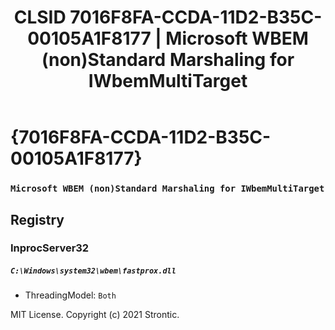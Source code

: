 ﻿---
title: "CLSID 7016F8FA-CCDA-11D2-B35C-00105A1F8177 | Microsoft WBEM (non)Standard Marshaling for IWbemMultiTarget"
excerpt: What is COM-Object CLSID 7016F8FA-CCDA-11D2-B35C-00105A1F8177?
---

# {7016F8FA-CCDA-11D2-B35C-00105A1F8177}

### `Microsoft WBEM (non)Standard Marshaling for IWbemMultiTarget`

## Registry


### InprocServer32

##### `C:\Windows\system32\wbem\fastprox.dll`
* ThreadingModel: `Both`

MIT License. Copyright (c) 2021 Strontic.


